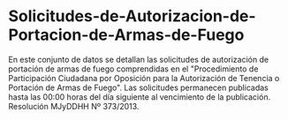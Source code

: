 # Solicitudes-de-Autorizacion-de-Portacion-de-Armas-de-Fuego
En este conjunto de datos se detallan las solicitudes de autorización de portación de armas de fuego comprendidas en el "Procedimiento de Participación Ciudadana por Oposición para la Autorización de Tenencia o Portación de Armas de Fuego". Las solicitudes permanecen publicadas hasta las 00:00 horas del día siguiente al vencimiento de la publicación. Resolución MJyDDHH Nº 373/2013.
